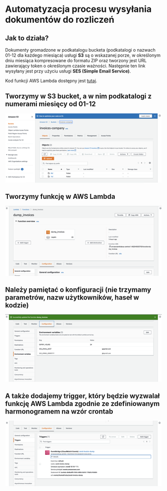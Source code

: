 # Automatyzacja procesu wysyłania dokumentów do rozliczeń

## Jak to działa?
Dokumenty gromadzone w podkatalogu bucketa (podkatalogi o nazwach 01-12 dla każdego miesiąca) usługi **S3** są o wskazanej porze, w określonym dniu miesiąca  kompresowane do formatu ZIP oraz tworzony jest URL zawierający token o określonym czasie ważności.  Następnie ten link wysyłany jest przy użyciu usługi **SES (Simple Email Service)**.

Kod funkcji AWS Lambda dostępny jest <a href='lambda_function.py'>tutaj</a>.


## Tworzymy w **S3** bucket, a w nim podkatalogi z numerami miesięcy od 01-12
<img src='images/aws1.png'>

## Tworzymy funkcję w **AWS Lambda**
<img src='images/aws2.png'>

## Należy pamiętać o konfiguracji (nie trzymamy parametrów, nazw użytkowników, haseł w kodzie)
<img src='images/aws3.png'>

## A także dodajemy trigger, który będzie wyzwalał funkcję AWS Lambda zgodnie ze zdefiniowanym harmonogramem na wzór crontab
<img src='images/aws4.png'>

